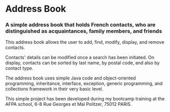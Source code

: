 # Address Book
<h3>A simple address book that holds French contacts, who are distinguished as acquaintances, family members, and friends</h3>
<p>This address book allows the user to add, find, modify, display, and remove contacts.</p>
<p>Contacts' details can be modified once a search has been initiated. On display, contacts can be sorted by last name, by postal code, and also by contact type.</p>   
<p>The address book uses simple Java code and object-oriented programming, inheritance, interface, exception, generic programming, and collections framework in their very basic level.</p>  
<p>This simple project has been developed during my bootcamp training at the AFPA school, 6-8 Rue Georges et Maï Politzer, 75012 PARIS.</p>
